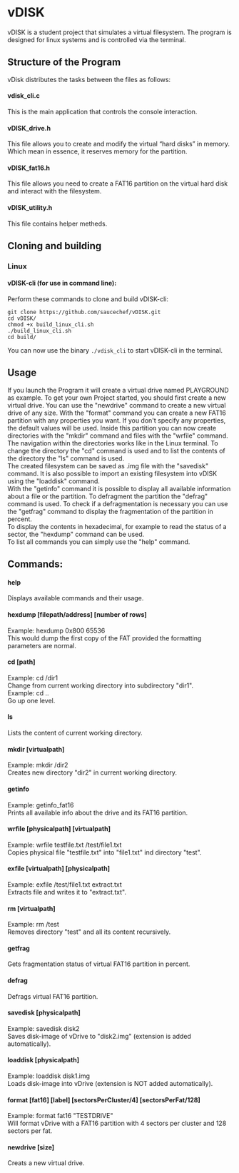 # vDISK
vDISK is a student project that simulates a virtual filesystem.
The program is designed for linux systems and is controlled via the terminal.

## Structure of the Program
vDisk distributes the tasks between the files as follows:

#### vdisk_cli.c
This is the main application that controls the console interaction.

#### vDISK_drive.h 
This file allows you to create and modify the virtual “hard disks” in memory. Which mean in  essence, it reserves memory for the partition.

#### vDISK_fat16.h 
This file allows you need to create a FAT16 partition on the virtual hard disk and interact with the filesystem.

#### vDISK_utility.h 
This file contains helper metheds.

## Cloning and building
### Linux 
#### vDISK-cli (for use in command line):
Perform these commands to clone and build vDISK-cli:
```
git clone https://github.com/saucechef/vDISK.git
cd vDISK/
chmod +x build_linux_cli.sh
./build_linux_cli.sh
cd build/
```
You can now use the binary `./vdisk_cli` to start vDISK-cli in the terminal.

## Usage
If you launch the Program it will create a virtual drive named PLAYGROUND as example. To get your own Project started, you should first create a new virtual drive. You can use the "newdrive" command to create a new virtual drive of any size. With the "format" command you can create a new FAT16 partition with any properties you want.  If you don't specify any properties, the default values will be used. Inside this partition you can now create directories with the "mkdir" command and files with the "wrfile" command. <br>
The navigation within the directories works like in the Linux terminal. To change the directory the "cd" command is used and to list the contents of the directory the "ls" command is used. <br>
The created filesystem can be saved as .img file with the "savedisk" command. It is also possible to import an existing filesystem into vDISK using the "loaddisk" command. <br>
With the "getinfo" command it is possible to display all available information about a file or the partition. To defragment the partition the "defrag" command is used. To check if a defragmentation is necessary you can use the "getfrag" command to display the fragmentation of the partition in percent. <br>
To display the contents in hexadecimal, for example to read the status of a sector, the "hexdump" command can be used. <br>
To list all commands you can simply use the "help" command.


## Commands:
#### help
Displays available commands and their usage.
#### hexdump [filepath/address] [number of rows]
Example: hexdump 0x800 65536 <br> This would dump the first copy of the FAT provided the formatting parameters are normal.
#### cd [path]
Example: cd /dir1 <br> Change from current working directory into subdirectory "dir1". <br>
Example: cd .. <br> Go up one level.
#### ls
Lists the content of current working directory.
#### mkdir [virtualpath]
Example: mkdir /dir2 <br> Creates new directory "dir2" in current working directory.
#### getinfo
Example: getinfo_fat16 <br> Prints all available info about the drive and its FAT16 partition. 
#### wrfile [physicalpath] [virtualpath]
Example: wrfile testfile.txt /test/file1.txt <br> Copies physical file "testfile.txt" into "file1.txt" ind directory "test".
#### exfile [virtualpath] [physicalpath]
Example: exfile /test/file1.txt extract.txt <br> Extracts file and writes it to "extract.txt".
#### rm [virtualpath]
Example: rm     /test <br> Removes directory "test" and all its content recursively.
#### getfrag
Gets fragmentation status of virtual FAT16 partition in percent.
#### defrag
Defrags virtual FAT16 partition.
#### savedisk [physicalpath]
Example: savedisk disk2 <br> Saves disk-image of vDrive to "disk2.img" (extension is added automatically).
#### loaddisk [physicalpath]
Example: loaddisk disk1.img <br> Loads disk-image into vDrive (extension is NOT added automatically).
#### format [fat16] [label] [sectorsPerCluster/4] [sectorsPerFat/128]
Example: format fat16 "TESTDRIVE" <br> Will format vDrive with a FAT16 partition with 4 sectors per cluster and 128 sectors per fat.
#### newdrive [size]
Creats a new virtual drive.

